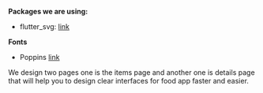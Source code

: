 
**Packages we are using:**
* flutter_svg: [link](https://pub.dev/packages/flutter_svg)

**Fonts**
* Poppins [link](https://fonts.google.com/specimen/Poppins)


We design two pages one is the items page and another one is details page that will help you to design clear interfaces for food app faster and easier.



